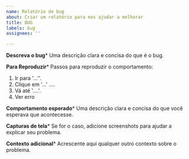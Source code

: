 ```yaml
---
name: Relatório de bug
about: Criar um relatório para nos ajudar a melhorar
title: BUG
labels: bug
assignees: ''

---
```


**Descreva o bug***
Uma descrição clara e concisa do que é o bug.

**Para Reproduzir***
Passos para reproduzir o comportamento:
1. Ir para '...''.
2. Clique em '...' ....
3. Vá até '....'.
4. Ver erro

**Comportamento esperado***
Uma descrição clara e concisa do que você esperava que acontecesse.

**Capturas de tela***
Se for o caso, adicione screenshots para ajudar a explicar seu problema.

**Contexto adicional***
Acrescente aqui qualquer outro contexto sobre o problema.
